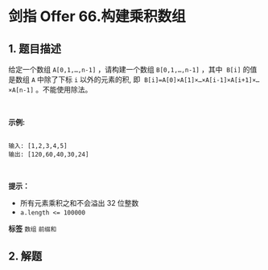 # 剑指 Offer 66.构建乘积数组

## 1. 题目描述

给定一个数组 `A[0,1,…,n-1]` ，请构建一个数组 `B[0,1,…,n-1]` ，其中  `B[i]` 的值是数组 `A` 中除了下标 `i` 以外的元素的积, 即  `B[i]=A[0]×A[1]×…×A[i-1]×A[i+1]×…×A[n-1]` 。不能使用除法。

 

 **示例:** 

```

输入: [1,2,3,4,5]
输出: [120,60,40,30,24]
```
 

 **提示：** 
- 所有元素乘积之和不会溢出 32 位整数
-  `a.length <= 100000` 
 
**标签**
`数组` `前缀和` 


## 2. 解题

